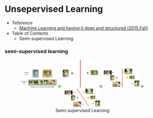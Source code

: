 # Unsepervised Learning

- Teference
  - [Machine Learning and having it deep and structured (2015,Fall)](http://speech.ee.ntu.edu.tw/~tlkagk/courses_MLSD15_2.html)
- Table of Contents
  - Semi-supervised Learning
  
 ### semi-supervised learning
 
 <div align=center>
  <img src="https://github.com/YunlianMoon/AILibrary/blob/master/DeepLearning/UnsupervisedLearning/images/semi_supervised_learning_1.png" width="23%" />
  <img src="https://github.com/YunlianMoon/AILibrary/blob/master/DeepLearning/Attention/images/arrow.jpg" width="2%" />
  <img src="https://github.com/YunlianMoon/AILibrary/blob/master/DeepLearning/UnsupervisedLearning/images/semi_supervised_learning_2.png" width="23%" />
  <img src="https://github.com/YunlianMoon/AILibrary/blob/master/DeepLearning/Attention/images/arrow.jpg" width="2%" />
  <img src="https://github.com/YunlianMoon/AILibrary/blob/master/DeepLearning/UnsupervisedLearning/images/semi_supervised_learning_3.png" width="23%" />
  <img src="https://github.com/YunlianMoon/AILibrary/blob/master/DeepLearning/Attention/images/arrow.jpg" width="2%" />
  <img src="https://github.com/YunlianMoon/AILibrary/blob/master/DeepLearning/UnsupervisedLearning/images/semi_supervised_learning_4.png" width="23%" /><br />
  Semi-supervised Learning
</div>
 
 
  
  
